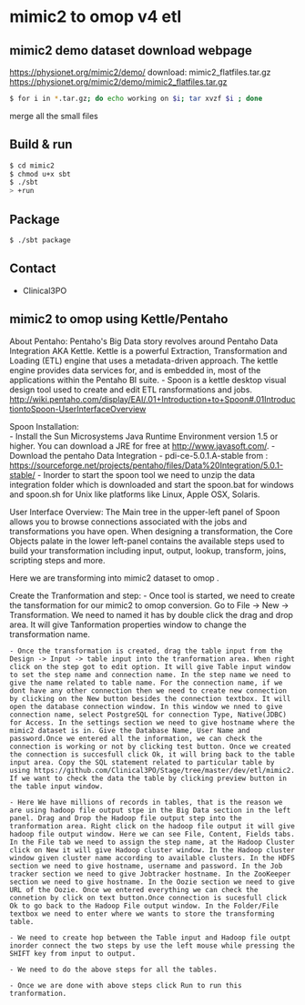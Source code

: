 # mimic2 to omop v4 etl #

## mimic2 demo dataset download webpage ##
https://physionet.org/mimic2/demo/
download: mimic2_flatfiles.tar.gz
https://physionet.org/mimic2/demo/mimic2_flatfiles.tar.gz

``` sh
$ for i in *.tar.gz; do echo working on $i; tar xvzf $i ; done
```

merge all the small files

## Build & run ##

```sh
$ cd mimic2
$ chmod u+x sbt
$ ./sbt
> +run
```

## Package ##

```sh
$ ./sbt package
```

## Contact ##

- Clinical3PO

## mimic2 to omop using Kettle/Pentaho ##

About Pentaho:
	Pentaho's Big Data story revolves around Pentaho Data Integration AKA Kettle. Kettle is a powerful Extraction, Transformation and Loading (ETL) engine that uses a metadata-driven approach. The kettle engine provides data services for, and is embedded in, most of the applications within the Pentaho BI suite. 
		- Spoon is a kettle desktop visual design tool used to create and edit ETL ransformations and jobs. http://wiki.pentaho.com/display/EAI/.01+Introduction+to+Spoon#.01IntroductiontoSpoon-UserInterfaceOverview

Spoon Installation:   
    - Install the Sun Microsystems Java Runtime Environment version 1.5 or higher. You can download a JRE for free at http://www.javasoft.com/.
    - Download the pentaho Data Integration - pdi-ce-5.0.1.A-stable from : https://sourceforge.net/projects/pentaho/files/Data%20Integration/5.0.1-stable/
	- Inorder to start the spoon tool we need to unzip the data integration folder which is downloaded and start the spoon.bat for windows and spoon.sh for Unix like platforms like Linux, Apple OSX, Solaris.
 
User Interface Overview:
     The Main tree in the upper-left panel of Spoon allows you to browse connections associated with the jobs and transformations you have open. When designing a transformation, the Core Objects palate in the lower left-panel contains the available steps used to build your transformation including input, output, lookup, transform, joins, scripting steps and more.
	 
Here we are transforming into mimic2 dataset to omop .
	 
Create the Tranformation and step:
    - Once tool is started, we need to create the tansformation for our mimic2 to omop conversion. Go to File -> New -> Transformation. We need to named it has by double click the drag and drop area. It will give Tanformation    properties window to change the transformation name.
	
    - Once the transformation is created, drag the table input from the Design -> Input -> table input into the tranformation area. When right click on the step got to edit option. It will give Table input window to set the step name and connection name. In the step name we need to give the name related to table name. For the connection name, if we dont have any other connection then we need to create new connection by clicking on the New button besides the connection textbox. It will open the database connection window. In this window we nned to give connection name, select PostgreSQL for connection Type, Native(JDBC) for Access. In the settings section we need to give hostname where the mimic2 dataset is in. Give the Database Name, User Name and password.Once we entered all the information, we can check the connection is working or not by clicking test button. Once we created the connection is succesfull click Ok, it will bring back to the table input area. Copy the SQL statement related to particular table by using https://github.com/Clinical3PO/Stage/tree/master/dev/etl/mimic2. If we want to check the data the table by clicking preview button in the table input window.
	
    - Here We have millions of records in tables, that is the reason we are using hadoop file output stpe in the Big Data section in the left panel. Drag and Drop the Hadoop file output step into the tranformation area. Right click on the hadoop file output it will give hadoop file output window. Here we can see File, Content, Fields tabs. In the File tab we need to assign the step name, at the Hadoop Cluster click on New it will give Hadoop cluster window. In the Hadoop cluster window given cluster name according to available clusters. In the HDFS section we need to give hostname, username and password. In the Job tracker section we need to give Jobtracker hostname. In the ZooKeeper section we need to give hostname. In the Oozie section we need to give URL of the Oozie. Once we entered everything we can check the connetion by click on text button.Once connection is sucesfull click Ok to go back to the Hadoop File output window. In the Folder/File textbox we need to enter where we wants to store the transforming table.
	
	- We need to create hop between the Table input and Hadoop file outpt inorder connect the two steps by use the left mouse while pressing the SHIFT key from input to output.
	
	- We need to do the above steps for all the tables.
	
	- Once we are done with above steps click Run to run this tranformation.
